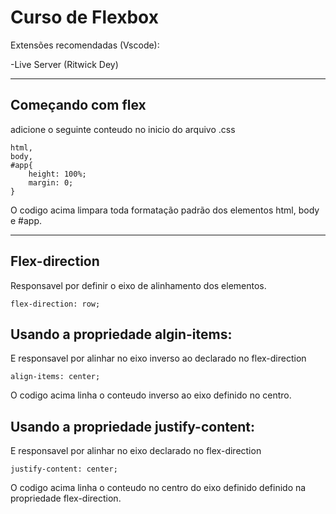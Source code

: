 # Curso de Flexbox

Extensões recomendadas (Vscode):

-Live Server (Ritwick Dey)

---

## Começando com flex
adicione o seguinte conteudo no inicio do arquivo .css

```
html,
body,
#app{
    height: 100%;
    margin: 0;
}

```

O codigo acima limpara toda formatação padrão dos elementos html, body e #app.

---

## Flex-direction

Responsavel por definir o eixo de alinhamento dos elementos.

```
flex-direction: row;

```

## Usando a propriedade algin-items:
E responsavel por alinhar no eixo inverso ao declarado no flex-direction

```
align-items: center;

```

O codigo acima linha o conteudo inverso ao eixo definido no centro.

## Usando a propriedade justify-content:
E responsavel por alinhar no eixo declarado no flex-direction

```
justify-content: center;

```

O codigo acima linha o conteudo no centro do eixo definido definido na propriedade flex-direction.